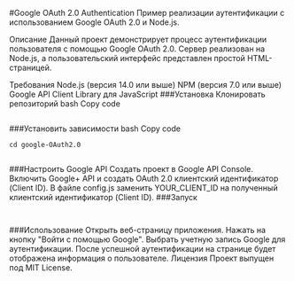 #Google OAuth 2.0 Authentication 
Пример реализации аутентификации с использованием Google OAuth 2.0 и Node.js.

Описание
Данный проект демонстрирует процесс аутентификации пользователя с помощью Google OAuth 2.0. Сервер реализован на Node.js, а пользовательский интерфейс представлен простой HTML-страницей.

Требования
Node.js (версия 14.0 или выше)
NPM (версия 7.0 или выше)
Google API Client Library для JavaScript
###Установка
Клонировать репозиторий
bash
Copy code
```git clone https://github.com/Janexxx1337/google-OAuth2.0.git
```
###Установить зависимости
bash
Copy code
```
cd google-OAuth2.0
```
```npm install
```
###Настроить Google API
Создать проект в Google API Console.
Включить Google+ API и создать OAuth 2.0 клиентский идентификатор (Client ID).
В файле config.js заменить YOUR_CLIENT_ID на полученный клиентский идентификатор (Client ID).
###Запуск
```npm start
```
```Приложение будет доступно по адресу http://localhost:3000.
```

###Использование
Открыть веб-страницу приложения.
Нажать на кнопку "Войти с помощью Google".
Выбрать учетную запись Google для аутентификации.
После успешной аутентификации на странице будет отображена информация о пользователе.
Лицензия
Проект выпущен под MIT License.

